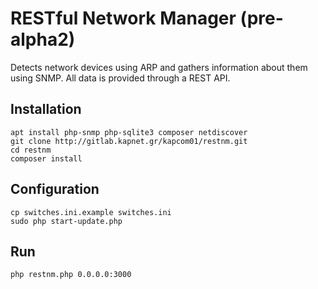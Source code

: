 # RESTful Network Manager (pre-alpha2)

Detects network devices using ARP and gathers information about them using SNMP. All data is provided through a REST API.

## Installation
    apt install php-snmp php-sqlite3 composer netdiscover
    git clone http://gitlab.kapnet.gr/kapcom01/restnm.git
    cd restnm
    composer install

## Configuration
    cp switches.ini.example switches.ini
    sudo php start-update.php

## Run
    php restnm.php 0.0.0.0:3000
